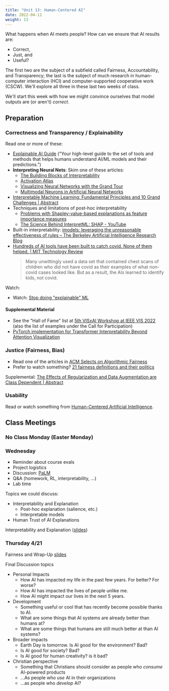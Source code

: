 ```yaml
---
title: "Unit 13: Human-Centered AI"
date: 2022-04-11
weight: 13
---
```


What happens when AI meets people? How can we ensure that AI results are:

- Correct,
- Just, and
- Useful?

The first two are the subject of a subfield called Fairness, Accountability, and Transparency; the last is the subject of much research in human-computer interaction (HCI) and computer-supported cooperative work (CSCW). We'll explore all three in these last two weeks of class.

We'll start this week with how we might convince ourselves that model outputs are (or aren't) *correct*.

## Preparation

### Correctness and Transparency / Explainability

Read one or more of these:

- [Explainable AI Guide](https://ex.pegg.io/) ("Your high-level guide to the set of tools and methods that helps humans understand AI/ML models and their predictions.")
- **Interpreting Neural Nets**: Skim one of these articles:
  - [The Building Blocks of Interpretability](https://distill.pub/2018/building-blocks/)
  - [Activation Atlas](https://distill.pub/2019/activation-atlas/)
  - [Visualizing Neural Networks with the Grand Tour](https://distill.pub/2020/grand-tour/)
  - [Multimodal Neurons in Artificial Neural Networks](https://distill.pub/2021/multimodal-neurons/)
- [Interpretable Machine Learning: Fundamental Principles and 10 Grand Challenges | Abstract](https://arxiv.org/abs/2103.11251)
- Techniques and limitations of post-hoc interpretability
  - [Problems with Shapley-value-based explanations as feature importance measures](http://proceedings.mlr.press/v119/kumar20e.html)
  - [The Science Behind InterpretML: SHAP - YouTube](https://www.youtube.com/watch?v=-taOhqkiuIo)
- Built-in interpretability: [imodels: leveraging the unreasonable effectiveness of rules – The Berkeley Artificial Intelligence Research Blog](https://bair.berkeley.edu/blog/2022/02/02/imodels/)
- [Hundreds of AI tools have been built to catch covid. None of them helped. | MIT Technology Review](https://www.technologyreview.com/2021/07/30/1030329/machine-learning-ai-failed-covid-hospital-diagnosis-pandemic)
  > Many unwittingly used a data set that contained chest scans of children who did not have covid as their examples of what non-covid cases looked like. But as a result, the AIs learned to identify kids, not covid.

Watch:

- Watch: [Stop doing "explainable" ML](https://www.youtube.com/watch?v=I0yrJz8uc5Q)

#### Supplemental Material

- See the "Hall of Fame" list at [5th VISxAI Workshop at IEEE VIS 2022](https://visxai.io/) (also the list of examples under the Call for Participation)
- [PyTorch implementation for Transformer Interpretability Beyond Attention Visualization](https://github.com/hila-chefer/Transformer-Explainability)

### Justice (Fairness, Bias)

- Read one of the articles in [ACM Selects on Algorithmic Fairness](https://selects.acm.org/selections/why-algorithmic-fairness)
- Prefer to watch something? [21 fairness definitions and their politics](https://www.youtube.com/watch?v=jIXIuYdnyyk)

Supplemental: [The Effects of Regularization and Data Augmentation are Class Dependent | Abstract](https://arxiv.org/abs/2204.03632)

### Usability

Read or watch something from [Human-Centered Artificial Intelligence](https://hcil.umd.edu/human-centered-ai/).

## Class Meetings

### No Class Monday (Easter Monday)


### Wednesday

- Reminder about course evals
- Project logistics
- Discussion: [PaLM](../12rl/discussion/)
- Q&A (homework, RL, interpretability, ...)
- Lab time

Topics we could discuss:

- Interpretability and Explanation
  - Post-hoc explanation (salience, etc.)
  - Interpretable models
- Human Trust of AI Explanations

Interpretability and Explanation ([slides](/slides/2022-04-20%20Explainable%20and%20Usable.pdf))

### Thursday 4/21

Fairness and Wrap-Up [slides](/slides/2022-04-21%20Fairness%20and%20Wrap-Up.pdf)

Final Discussion topics

- Personal Impacts
  - How AI has impacted my life in the past few years. For better? For worse?
  - How AI has impacted the lives of people unlike me.
  - How AI might impact our lives in the next 5 years.
- Development
  - Something useful or cool that has recently become possible thanks to AI.
  - What are some things that AI systems are already better than humans at?
  - What are some things that humans are still much better at than AI systems?
- Broader impacts
  - Earth Day is tomorrow. Is AI good for the environment? Bad?
  - Is AI good for society? Bad?
  - Is AI good for human creativity? is it bad?
- Christian perspective
  - Something that Christians should consider as people who *consume* AI-powered products
  - ...As people who *use* AI in their organizations
  - ...as people who *develop* AI?
